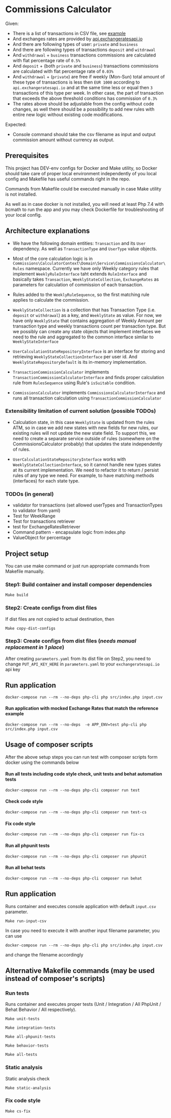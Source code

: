 # Commissions Calculator

Given:

 - There is a list of transactions in CSV file, see [example](https://github.com/dnegometyanov/commissions-calculator/blob/master/src/InputData/input.csv)
 - And exchanges rates are provided by [api.exchangeratesapi.io](https://api.exchangeratesapi.io/latest)
 - And there are following types of user: `private` and `business`
 - And there are following types of transactions `deposit` and `witdrawal`
 - And `withdrawal` + `business` transactions commissions are calculated with flat percentage rate of `0.5%`
 - And `deposit` + (both `private` and  `business`)  transactions commissions are calculated with flat percentage rate of `0.03%`
 - And `withdrawal` + (`private`) are free if weekly (Mon-Sun) total amount of these type of transactions is less then `EUR 1000`
    according to `api.exchangeratesapi.io` and at the same time less or equal then `3` transactions of this type per week. 
    In other case, the part of transaction that exceeds the above threshold conditions has commission of `0.3%`
 - The rates above should be adjustable from the config without code changes, 
   as well there should be a possibility to add new rules with entire new logic without existing code modifications.   

Expected:
 - Console command should take the csv filename as input and output commission amount without currency as output.   

## Prerequisites

This project has DEV-env configs for Docker and Make utility,
so Docker should take care of proper local environment independently of you local config 
and Makefile has useful commands right in the repo.

Commands from Makefile could be executed manually in case Make utility is not installed.

As well as in case docker is not installed, you will need at least Php 7.4 with bcmath to run the app
and you may check Dockerfile for troubleshooting of your local config. 

## Architecture explanations
 - We have the following domain entities: `Transaction` and its `User` dependency. 
   As well as `TransactionType` and `UserType` value objects.
   
 - Most of the core calculation logic is in `Commissions\CalculatorContext\Domain\Service\CommissionsCalculator\Rules` namespace.
Currently we have only Weekly category rules that implement `WeeklyRuleInterface` taht extends `RuleInterface` and basically takes  `Transaction`, `WeeklyStateCollection`, `ExchangeRates` 
   as parameters for calculation of commission of each transaction. 

 - Rules added to the `WeeklyRuleSequence`, so the first matching rule applies to calculate the commission. 

 - `WeeklyStateCollection` is a collection that has Transaction Type (i.e. `deposit` or `withdrawal`) as a key,
   and `WeeklyState` as value. For now, we have only `WeeklyState` that contains aggregation of Weekly Amount per transaction type and weekly transactions count per transaction type.
   But we possibly can create any state objects that implement interfaces we need to the rule and aggregated to the common interface similar to `WeeklyStateInterface` 

- `UserCalculationStateRepositoryInterface` is an interface for storing and retrieving `WeeklyStateCollectionInterface` per user id.
And `WeeklyStateRepositoryDefault` is its in-memory implementation.
  
 - `TransactionCommissionCalculator` implements `TransactionCommissionCalculatorInterface`
   and finds proper calculation rule from `RulesSequence` using Rule's `isSuitable` condition.

- `CommissionsCalculator` implements `CommissionsCalculatorInterface`
  and runs all transaction calculation using `TransactionCommissionCalculator`
  
### Extensibility limitation of current solution (possible TODOs)
 - Calculation state, in this case `WeeklyState` is updated from the rules ATM, so in case we add new states with new fields for new rules,
our existing rules will not update the new state field. 
   To support this, we need to create a separate service outside of rules (somewhere on the CommissionsCalculator probably) that updates the state independently of rules.
   
 - `UserCalculationStateRepositoryInterface` works with `WeeklyStateCollectionInterface`, so it cannot handle new types states at its current implementation.
We need to refactor it to return / persist rules of any type we need. For example, to have matching methods (interfaces) for each state type.

### TODOs (in general)
 - validator for transactions (set allowed userTypes and TransactionTypes to validator from yaml)
 - Test for WeekRange
 - Test for transactions retriever
 - test for ExchangeRatesRetriever
 - Command pattern - encapsulate logic from index.php
 - ValueObject for percentage

## Project setup

You can use make command or just run appropriate commands from Makefile manually.

### Step1: Build container and install composer dependencies

    Make build

### Step2: Create configs from dist files

If dist files are not copied to actual destination, then

    Make copy-dist-configs

### Step3: Create configs from dist files (*needs manual replacement in 1 place*)

After creating `parameters.yaml` from its dist file on Step2,
you need to change `PUT_API_KEY_HERE` in `parameters.yaml` to your `exchangeratesapi.io` api key

## Run application
    docker-compose run --rm --no-deps php-cli php src/index.php input.csv

#### Run application with mocked Exchange Rates that match the reference example
    docker-compose run --rm --no-deps  -e APP_ENV=test php-cli php src/index.php input.csv

## Usage of composer scripts
After the above setup steps you can run test with composer scripts form docker using the commands below

#### Run all tests including code style check, unit tests and behat automation tests
    docker-compose run --rm --no-deps php-cli composer run test

#### Check code style

    docker-compose run --rm --no-deps php-cli composer run test-cs

#### Fix code style

    docker-compose run --rm --no-deps php-cli composer run fix-cs

#### Run all phpunit tests

    docker-compose run --rm --no-deps php-cli composer run phpunit

#### Run all behat tests

    docker-compose run --rm --no-deps php-cli composer run behat
        
## Run application

Runs container and executes console application with default `input.csv` parameter.

    Make run-input-csv

In case you need to execute it with another input filename parameter, you can use
    
    docker-compose run --rm --no-deps php-cli php src/index.php input.csv

and change the filename accordingly

## Alternative Makefile commands (may be used instead of composer's scripts)
### Run tests

Runs container and executes proper tests (Unit / Integration / All PhpUnit / Behat Behavior / All respectively).

    Make unit-tests

    Make integration-tests

    Make all-phpunit-tests
    
    Make behavior-tests
    
    Make all-tests

### Static analysis

Static analysis check

    Make static-analysis
    
### Fix code style

    Make cs-fix